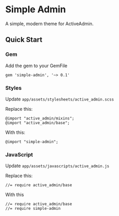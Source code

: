 # Simple Admin

A simple, modern theme for ActiveAdmin.

## Quick Start

### Gem

Add the gem to your GemFile

```
gem 'simple-admin', '~> 0.1'
```

### Styles

Update `app/assets/stylesheets/active_admin.scss`

Replace this:

```
@import "active_admin/mixins";
@import "active_admin/base";
```

With this:

```
@import "simple-admin";
```

### JavaScript

Update `app/assets/javascripts/active_admin.js`

Replace this:

```
//= require active_admin/base
```

With this

```
//= require active_admin/base
//= require simple-admin
```